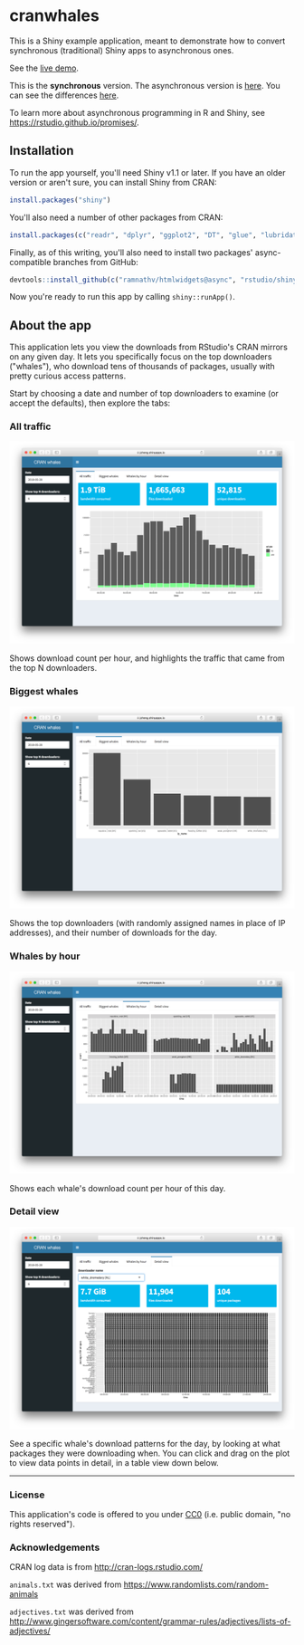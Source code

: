 # cranwhales

This is a Shiny example application, meant to demonstrate how to convert synchronous (traditional) Shiny apps to asynchronous ones.

See the [live demo](https://jcheng.shinyapps.io/cranwhales/).

This is the **synchronous** version. The asynchronous version is [here](https://github.com/jcheng5/cranwhales/tree/async). You can see the differences [here](https://github.com/jcheng5/cranwhales/compare/sync...async?diff=split).

To learn more about asynchronous programming in R and Shiny, see https://rstudio.github.io/promises/.

## Installation

To run the app yourself, you'll need Shiny v1.1 or later. If you have an older version or aren't sure, you can install Shiny from CRAN:

```r
install.packages("shiny")
```

You'll also need a number of other packages from CRAN:

```r
install.packages(c("readr", "dplyr", "ggplot2", "DT", "glue", "lubridate", "gdata"))
```

Finally, as of this writing, you'll also need to install two packages' async-compatible branches from GitHub:

```r
devtools::install_github(c("ramnathv/htmlwidgets@async", "rstudio/shinydashboard@async", "rstudio/DT@async"))
```

Now you're ready to run this app by calling `shiny::runApp()`.

## About the app

This application lets you view the downloads from RStudio's CRAN mirrors on any given day. It lets you specifically focus on the top downloaders ("whales"), who download tens of thousands of packages, usually with pretty curious access patterns.

Start by choosing a date and number of top downloaders to examine (or accept the defaults), then explore the tabs:

### All traffic

![](screenshots/all_traffic.png)

Shows download count per hour, and highlights the traffic that came from the top N downloaders.

### Biggest whales

![](screenshots/biggest_whales.png)

Shows the top downloaders (with randomly assigned names in place of IP addresses), and their number of downloads for the day.

### Whales by hour

![](screenshots/whales_by_hour.png)

Shows each whale's download count per hour of this day.

### Detail view

![](screenshots/detail_view.png)

See a specific whale's download patterns for the day, by looking at what packages they were downloading when. You can click and drag on the plot to view data points in detail, in a table view down below.

---

### License

This application's code is offered to you under [CC0](https://creativecommons.org/publicdomain/zero/1.0/) (i.e. public domain, "no rights reserved").

### Acknowledgements

CRAN log data is from http://cran-logs.rstudio.com/

`animals.txt` was derived from https://www.randomlists.com/random-animals

`adjectives.txt` was derived from http://www.gingersoftware.com/content/grammar-rules/adjectives/lists-of-adjectives/